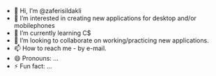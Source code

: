 - 👋 Hi, I’m @zaferisildakli
- 👀 I’m interested in creating new applications for desktop and/or mobilephones
- 🌱 I’m currently learning C$
- 💞️ I’m looking to collaborate on working/practicing new applications.
- 📫 How to reach me - by e-mail.
- 😄 Pronouns: ...
- ⚡ Fun fact: ...

<!---
zaferisildakli/zaferisildakli is a ✨ special ✨ repository because its `README.md` (this file) appears on your GitHub profile.
You can click the Preview link to take a look at your changes.
--->
